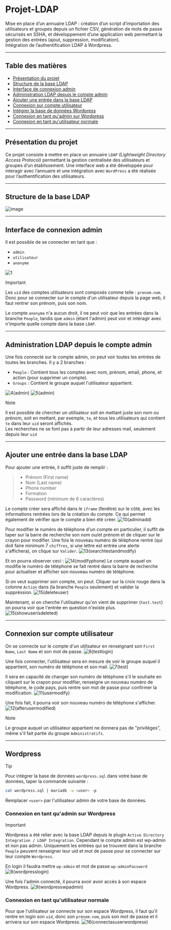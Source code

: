 # Projet-LDAP
Mise en place d’un annuaire LDAP : création d’un script d’importation des utilisateurs et groupes depuis un fichier CSV, génération de mots de passe sécurisés en SSHA, et développement d’une application web permettant la gestion des entrées (ajout, suppression, modification).  
Intégration de l’authentification LDAP à Wordpress.

---

## Table des matières
   - [Présentation du projet](#présentation-du-projet)
   - [Structure de la base LDAP](#structure-de-la-base-ldap)
   - [Interface de connexion admin](#interface-de-connexion-admin)
   - [Administration LDAP depuis le compte admin](#administration-ldap-depuis-le-compte-admin)
   - [Ajouter une entrée dans la base LDAP](#ajouter-une-entrée-dans-la-base-ldap)
   - [Connexion sur compte utilisateur](#connexion-sur-compte-utilisateur)
   - [Intégrer la base de données Wordpress](#intégrer-la-base-de-données-wordpress)
   - [Connexion en tant qu'admin sur Wordpress](#connexion-en-tant-quadmin-sur-wordpress)
   - [Connexion en tant qu'utilisateur normale](#connexion-en-tant-quutilisateur-normale)

---

## Présentation du projet
Ce projet consiste à mettre en place un annuaire `LDAP` *_(Lightweight Directory Access Protocol)_* permettant la gestion centralisée des utilisateurs et groupes d’un établissement. Une interface web a été développée pour interagir avec l’annuaire et une intégration avec `WordPress` a été réalisée pour l’authentification des utilisateurs.

---

## Structure de la base LDAP
![image](https://github.com/user-attachments/assets/bfa66722-0973-4eb8-be5b-7e83ffe34be4)

---

## Interface de connexion admin
Il est possible de se connecter en tant que :
   - `admin`
   - `utilisateur`
   - `anonyme`

![1](https://github.com/user-attachments/assets/c9706917-c27e-4c00-a1fd-c34a01ea9234)

> [!IMPORTANT]
> Les `uid` des comptes utilisateurs sont composés comme telle : `prenom.nom`.  
> Donc pour se connecter sur le compte d'un utilisateur depuis la page web, il faut rentrer son prénom, puis son nom.

Le compte `anonyme` n'a aucun droit, il ne peut voir que les entrées dans la branche `People`, tandis que `admin` (étant l'admin) peut voir et intéragir avec n'importe quelle compte dans la base `LDAP`.

---

## Administration LDAP depuis le compte admin
Une fois connecté sur le compte admin, on peut voir toutes les entrées de toutes les branches. Il y a 2 branches :
   - `People` : Contient tous les comptes avec nom, prénom, email, phone, et action (pour supprimer un compte).
   - `Groups` : Contient le groupe auquel l'utilisateur appartient.

![4(admin)](https://github.com/user-attachments/assets/baaaea1b-5f3a-4044-910c-dd0476cf67d0)
![5(admin)](https://github.com/user-attachments/assets/3c66097c-2666-49b2-beb6-ae528d632b0b)
> [!NOTE]
> Il est possible de chercher un utilisateur soit en mettant juste son nom ou prénom, soit en mettant, par exemple, `te`, et tous les utilisateurs qui contient `te` dans leur `uid` seront affichés.  
> Les recherches ne se font pas à partir de leur adresses mail, seulement depuis leur `uid`

---

## Ajouter une entrée dans la base LDAP
Pour ajouter une entrée, il suffit juste de remplir :
>   - Prénom (First name)
>   - Nom (Last name)
>   - Phone number
>   - Formation
>   - Password (minimum de 6 caractères)

Le compte créer sera affiché dans le `iframe` (fenêtre) sur le côté, avec les informations rentrées lors de la création du compte. Ce qui permet également de vérifier que le compte a bien été créer.
![10(adminadd)](https://github.com/user-attachments/assets/e103e87f-6d8d-4e0a-ba5a-66eddc62dd53)

Pour modifier le numéro de téléphone d'un compte en particulier, il suffit de taper sur la barre de recherche son nom ou/et prénom et de cliquer sur le crayon pour modifier. Une fois le nouveau numéro de téléphone rentré (qui doit faire minimum 7 `chiffres`, si une lettre est entrée une alerte s'affichera), on clique sur `Valider`.
![13(searchtestandmodify)](https://github.com/user-attachments/assets/1623c1db-a38f-4c66-b74d-86df9eb44905)

Et on pourra observer ceci :
![14(modifyphone)](https://github.com/user-attachments/assets/e6557de9-2740-4cea-b37f-b3c08aea83c3)
Le compte auquel on modifie le numéro de téléphone se fait rentré dans la barre de recherche pour actualiser et afficher son nouveau numéro de téléphone.

Si on veut supprimer son compte, on peut. Cliquer sur la croix rouge dans la colonne `Action` dans (la branche `People` seulement) et valider la suppréssion.
![15(deleteuser)](https://github.com/user-attachments/assets/b0536418-33b4-43ca-91de-7370c6db1a4f)

Maintenant, si on cherche l'utilisateur qu'on vient de supprimer (`test.test`) on pourra voir que l'entrée en question n'existe plus.
![15(showuserisdeleted)](https://github.com/user-attachments/assets/b4078d54-1d20-4704-bcee-ac70e3d115f1)

---

## Connexion sur compte utilisateur
On se connecte sur le compte d'un utilisateur en renseignant son `First Name`, `Last Name` et son mot de passe.
![6(testlogin)](https://github.com/user-attachments/assets/83852494-28d2-4e91-9a9c-b1f8c8456492)

Une fois connecter, l'utilisateur sera en mesure de voir le groupe auquel il appartient, son numéro de téléphone et son mail.
![7(test)](https://github.com/user-attachments/assets/6cae1cc6-e995-4623-81c2-c0957d163b70)

Il sera en capacité de changer son numéro de téléphone s'il le souhaite en cliquant sur le crayon pour modifier, renseigne un nouveau numéro de téléphone, le code pays, puis rentre son mot de passe pour confirmer la modification.
![11(usermodify)](https://github.com/user-attachments/assets/b1c4eb1e-379b-49a6-a5c8-30e71cc9182d)

Une fois fait, il pourra voir son nouveau numéro de téléphone s'afficher.
![12(afterusermodified)](https://github.com/user-attachments/assets/0efb27b7-90ab-43c5-99ec-90a0364ae29e)

> [!NOTE]
> Le groupe auquel un utilisateur appartient ne donnera pas de "privilèges", même s'il fait partie du groupe `Administratifs`.

---

## Wordpress
> [!TIP]
> Pour intégrer la base de données `wordpress.sql` dans votre base de données, taper la commande suivante :
> ```bash
> cat wordpress.sql | mariadb -u <user> -p
> ```
> Remplacer `<user>` par l'utilisateur admin de votre base de données.

### Connexion en tant qu'admin sur Wordpress
> [!IMPORTANT]
> Wordpress a été relier avec la base LDAP depuis le plugin `Active Directory Integration / LDAP Integration`. Cependant le compte admin est wp-admin et non pas admin. Uniquement les entrées qui se trouvent dans la branche `People` peuvent renseigner leur uid et mot de passe pour se connecter sur leur compte `Wordpress`.

En login il faudra mettre `wp-admin` et mot de passe `wp-adminPassword`
![8(wordpresslogin)](https://github.com/user-attachments/assets/52db2332-7bdb-41b9-80e9-01f557875f65)

Une fois l'admin connecté, il pourra avoir avoir accès à son espace Wordpress.
![9(wordpresswpadmin)](https://github.com/user-attachments/assets/af6802cd-5fdc-4a13-b007-19a5a19bd836)

### Connexion en tant qu'utilisateur normale
Pour que l'utilisateur se connecte sur son espace Wordpress, il faut qu'il rentre en login son `uid`, donc son `prénom.nom`, puis son mot de passe et il arrivera sur son espace Wordpress.
![16(connectasuserwordpress)](https://github.com/user-attachments/assets/88e0c04c-40a1-41b5-b6dd-342ea15f8e50)
